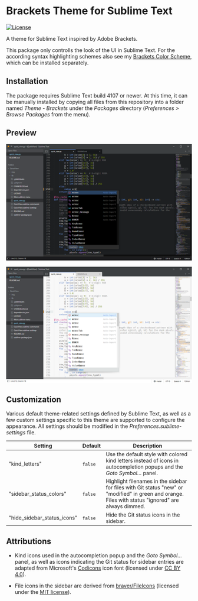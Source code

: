 # Brackets Theme for Sublime Text

[![License](https://img.shields.io/github/license/jwortmann/brackets-theme)](https://github.com/jwortmann/brackets-theme/blob/master/LICENSE)

A theme for Sublime Text inspired by Adobe Brackets.

This package only controlls the look of the UI in Sublime Text.
For the according syntax highlighting schemes also see my [Brackets Color Scheme](https://github.com/jwortmann/brackets-color-scheme), which can be installed separately.

## Installation

The package requires Sublime Text build 4107 or newer.
At this time, it can be manually installed by copying all files from this repository into a folder named *Theme - Brackets* under the *Packages* directory (*Preferences > Browse Packages* from the menu).

## Preview

![Preview dark](/img/preview_dark.png)

![Preview light](/img/preview_light.png)

## Customization

Various default theme-related settings defined by Sublime Text, as well as a few custom settings specific to this theme are supported to configure the appearance.
All settings should be modified in the *Preferences.sublime-settings* file.

| Setting | Default | Description |
| ------- | ------- | ----------- |
| "kind_letters" | `false` | Use the default style with colored kind letters instead of icons in autocompletion popups and the *Goto Symbol…* panel. |
| "sidebar_status_colors" | `false` | Highlight filenames in the sidebar for files with Git status "new" or "modified" in green and orange. Files with status "ignored" are always dimmed. |
| "hide_sidebar_status_icons" | `false` | Hide the Git status icons in the sidebar. |

## Attributions

* Kind icons used in the autocompletion popup and the *Goto Symbol…* panel, as well as icons indicating the Git status for sidebar entries are adapted from Microsoft's [Codicons](https://github.com/microsoft/vscode-codicons) icon font (licensed under [CC BY 4.0](/licenses/Codicons/LICENSE)).

* File icons in the sidebar are derived from [braver/FileIcons](https://github.com/braver/FileIcons) (licensed under the [MIT license](/licenses/FileIcons/LICENSE)).
